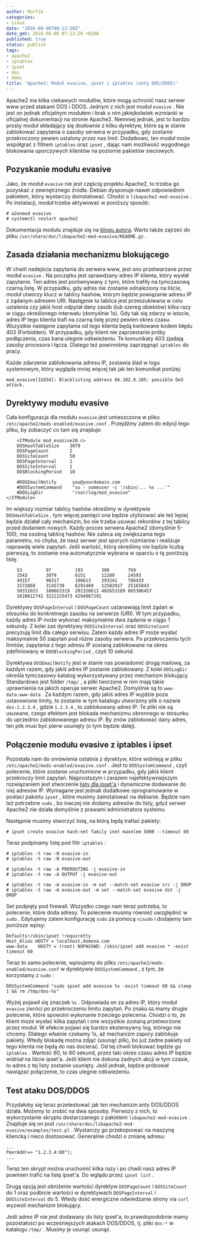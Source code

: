 ```yaml
---
author: Morfik
categories:
- Linux
date: "2016-08-06T09:13:20Z"
date_gmt: 2016-08-06 07:13:20 +0200
published: true
status: publish
tags:
- apache2
- iptables
- ipset
- dos
- ddos
title: 'Apache2: Moduł evasive, ipset i iptables (anty DOS/DDOS)'
---
```


Apache2 ma kilka ciekawych modułów, które mogą uchronić nasz serwer www przed atakami DOS i DDOS.
Jednym z nich jest moduł `evasive` . Nie jest on jednak oficjalnym modułem i brak o nim
jakiejkolwiek wzmianki w oficjalnej dokumentacji na stronie Apache2. Niemniej jednak, jest to bardzo
prosty moduł składający się dosłownie z kilku dyrektyw, które są w stanie zablokować zapytania o
zasoby serwera w przypadku, gdy zostanie przekroczony pewien ustalony przez nas limit. Dodatkowo,
ten moduł może współgrać z filtrem `iptables` oraz `ipset` , dając nam możliwość wygodnego
blokowania uporczywych klientów na poziomie pakietów sieciowych.

<!--more-->
## Pozyskanie modułu evasive

Jako, że moduł `evasive` nie jest częścią projektu Apache2, to trzeba go pozyskać z zewnętrznego
źródła. Debian dysponuje nawet odpowiednim pakietem, który wystarczy doinstalować. Chodzi o
`libapache2-mod-evasive` . Po instalacji, moduł trzeba aktywować w poniższy sposób:

    # a2enmod evasive
    # systemctl restart apache2

Dokumentacja modułu znajduje się na [blogu autora](https://www.zdziarski.com/blog/?page_id=442).
Warto także zajrzeć do pliku `/usr/share/doc/libapache2-mod-evasive/README.gz` .

## Zasada działania mechanizmu blokującego

W chwili nadejścia zapytania do serwera www, jest ono przetwarzane przez moduł `evasive` . Na
początku jest sprawdzany adres IP klienta, który wysłał zapytanie. Ten adres jest porównywany z
tymi, które trafiły na tymczasową czarną listę. W przypadku, gdy adres nie zostanie odnaleziony na
liście, moduł utworzy klucz w tablicy hashów, którym będzie powiązanie adresu IP z żądanym adresem
URI. Następnie ta tablica jest przeszukiwana w celu ustalenia czy jakiś host odpytał dany zasób (lub
szereg obiektów) kilka razy w ciągu określonego interwału (domyślnie 1s). Gdy tak się zdarzy w
istocie, adres IP tego klienta trafi na czarną listę przez pewien okres czasu. Wszystkie następne
zapytania od tego klienta będą kwitowane kodem błędu 403 (Forbidden). W przypadku, gdy klient nie
zaprzestanie próby podłączenia, czas bana ulegnie odświeżeniu. Te komunikaty 403 zjadają zasoby
procesora i łącza. Dlatego też powinniśmy zaprzęgnąć `iptables` do pracy.

Każde zdarzenie zablokowania adresu IP, zostawia ślad w logu systemowym, który wygląda mniej więcej
tak jak ten komunikat poniżej:

    mod_evasive[31034]: Blacklisting address 66.102.9.105: possible DoS attack.

## Dyrektywy modułu evasive

Cała konfiguracja dla modułu `evasive` jest umieszczona w pliku
`/etc/apache2/mods-enabled/evasive.conf` . Przejdźmy zatem do edycji tego pliku, by zobaczyć co tam
się znajduje:

```
    <IfModule mod_evasive20.c>
    DOSHashTableSize    3079
    DOSPageCount        2
    DOSSiteCount        50
    DOSPageInterval     1
    DOSSiteInterval     1
    DOSBlockingPeriod   10

    #DOSEmailNotify      you@yourdomain.com
    #DOSSystemCommand    "su - someuser -c '/sbin/... %s ...'"
    #DOSLogDir           "/var/log/mod_evasive"
</IfModule>
```

Im większy rozmiar tablicy hashów określimy w dyrektywie `DOSHashTableSize` , tym więcej pamięci ona
będzie utylizować ale też lepiej będzie działał cały mechanizm, bo nie trzeba usuwać rekordów z tej
tablicy przed dodaniem nowych. Każdy proces serwera Apache2 (domyślnie 5-100), ma osobną tablicę
hashów. Nie zaleca się zwiększania tego parametru, no chyba, że nasz serwer jest sporych rozmiarów i
realizuje naprawdę wiele zapytań. Jeśli wartość, którą określimy nie będzie liczbą pierwszą, to
zostanie ona automatycznie wybrana w oparciu o tę poniższą listę:

```
    53         97         193       389       769
    1543       3079       6151      12289     24593
    49157      98317      196613    393241    786433
    1572869    3145739    6291469   12582917  25165843
    50331653   100663319  201326611 402653189 805306457
    1610612741 3221225473 4294967291
```

Dyrektywy `DOSPageInterval` i `DOSPageCount` ustanawiają limit żądań w stosunku do konkretnego
zasobu na serwerze (URI). W tym przypadku, każdy adres IP może wykonać maksymalnie dwa żądania w
ciągu 1 sekundy. Z kolei zaś dyrektywy `DOSSiteInterval` oraz `DOSSiteCount` precyzują limit dla
całego serwisu. Zatem każdy adres IP może wysłać maksymalnie 50 zapytań pod różne zasoby serwera.
Po przekroczeniu tych limitów, zapytania z tego adresu IP zostaną zablokowane na okres zdefiniowany
w `DOSBlockingPeriod` , czyli 10 sekund.

Dyrektywa `DOSEmailNotify` jest w stanie nas powiadomić drogą mailową, za każdym razem, gdy jakiś
adres IP zostanie zablokowany. Z kolei `DOSLogDir` określa tymczasowy katalog wykorzystywany przez
mechanizm blokujący. Standardowo jest folder `/tmp/` , a pliki tworzone w nim mają takie uprawnienia
na jakich operuje serwer Apache2. Domyślnie są to `www-data:www-data` . Za każdym razem, gdy jakiś
adres IP wyjdzie poza ustanowione limity, to zostanie w tym katalogu utworzony plik o nazwie
`dos-1.2.3.4` , gdzie `1.2.3.4` , to zablokowany adres IP. Te pliki nie są usuwane, czego efektem
jest blokada mechanizmu obronnego w stosunku do uprzednio zablokowanego adresu IP. By znów
zablokować dany adres, ten plik musi być pierw usunięty (o tym będzie dalej).

## Połączenie modułu evasive z iptables i ipset

Pozostała nam do omówienia ostatnia z dyrektyw, które widnieją w pliku
`/etc/apache2/mods-enabled/evasive.conf` . Jest to `DOSSystemCommand` , czyli polecenie, które
zostanie uruchomione w przypadku, gdy jakiś klient przekroczy limit zapytań. Najprostszym i zarazem
najefektywniejszym rozwiązaniem jest stworzenie [listy dla ipset'a](http://ipset.netfilter.org/) i
dynamiczne dodawanie do niej adresów IP. Wymagane jest jednak dodatkowe oprogramowanie w postaci
pakietu `ipset` , które musimy zainstalować na debianie. Będzie nam też potrzebne `sudo` , bo
inaczej nie dodamy adresów do listy, gdyż serwer Apache2 nie działa domyślnie z prawami
administratora systemu.

Następnie musimy stworzyć listę, na którą będą trafiać pakiety:

    # ipset create evasive hash:net family inet maxelem 5000 --timeout 60

Teraz podpinamy listę pod filtr `iptables` :

    # iptables -t raw -N evasive-in
    # iptables -t raw -N evasive-out

    # iptables -t raw -A PREROUTING -j evasive-in
    # iptables -t raw -A OUTPUT -j evasive-out

    # iptables -t raw -A evasive-in -m set --match-set evasive src -j DROP
    # iptables -t raw -A evasive-out -m set --match-set evasive dst -j DROP

Set podpięty pod firewall. Wszystko czego nam teraz potrzeba, to polecenie, które doda adresy. To
polecenie musimy również uwzględnić w `sudo` . Edytujemy zatem konfigurację `sudo` za pomocą
`visudo` i dodajemy tam poniższe wpisy:

    Defaults!/sbin/ipset !requiretty
    Host_Alias HOSTY = localhost,domena.com
    www-data    HOSTY = (root) NOPASSWD: /sbin/ipset add evasive * -exist timeout 60

Teraz to samo polecenie, wpisujemy do pliku `/etc/apache2/mods-enabled/evasive.conf` w dyrektywie
`DOSSystemCommand` , z tym, że korzystamy z `sudo` :

    DOSSystemCommand "sudo ipset add evasive %s -exist timeout 60 && sleep 1 && rm /tmp/dos-%s"

Wyżej pojawił się znaczek `%s` . Odpowiada on za adres IP, który moduł `evasive` zwróci po
przekroczeniu limitu zapytań. Po znaku `&&` mamy drugie polecenie, które spowolni wykonanie
trzeciego polecenia. Chodzi o to, że klient może wysłać kilka zapytań i one wszystkie zostaną
przetworzone przez moduł. W efekcie pojawi się bardzo ekstensywny log, którego nie chcemy. Dlatego
właśnie czekamy 1s, aż mechanizm zapory zablokuje pakiety. Wtedy blokadę można zdjąć (usunąć plik),
bo już żadne pakiety od tego klienta nie będą do nas docierać. Od tej chwili blokować będzie go
`iptables` . Wartość 60, to 60 sekund, przez taki okres czasu adres IP będzie widniał na liście
ipset'a. Jeśli klient nie dokona żadnych akcji w tym czasie, to adres z tej listy zostanie usunięty.
Jeśli jednak, będzie próbował nawiązać połączenie, to czas ulegnie odświeżeniu.

## Test ataku DOS/DDOS

Przydałoby się teraz przetestować jak ten mechanizm anty DOS/DDOS działa. Możemy to zrobić na dwa
sposoby. Pierwszy z nich, to wykorzystanie skryptu dostarczanego z pakietem `libapache2-mod-evasive`
. Znajduje się on pod `/usr/share/doc/libapache2-mod-evasive/examples/test.pl` . Wystarczy go
przekopiować na maszynę kliencką i nieco dostosować. Generalnie chodzi o zmianę adresu:

    ...
    PeerAddr=> "1.2.3.4:80");
    ...

Teraz ten skrypt można uruchomić kilka razy i po chwili nasz adres IP powinien trafić na listę
ipset'a. Do wglądu przez `ipset list` .

Drugą opcją jest obniżenie wartości dyrektyw `DOSPageCount` i `DOSSiteCount` do 1 oraz podbicie
wartości w dyrektywach `DOSPageInterval` i `DOSSiteInterval` do 5. Wtedy dość energiczne odwiedzanie
strony via `curl` wyzwoli mechanizm blokujący.

Jeśli adres IP nie jest dodawany do listy ipset'a, to prawdopodobnie mamy pozostałości po
wcześniejszych atakach DOS/DDOS, tj. pliki `dos-*` w katalogu `/tmp/` . Musimy je usunąć usunąć.
